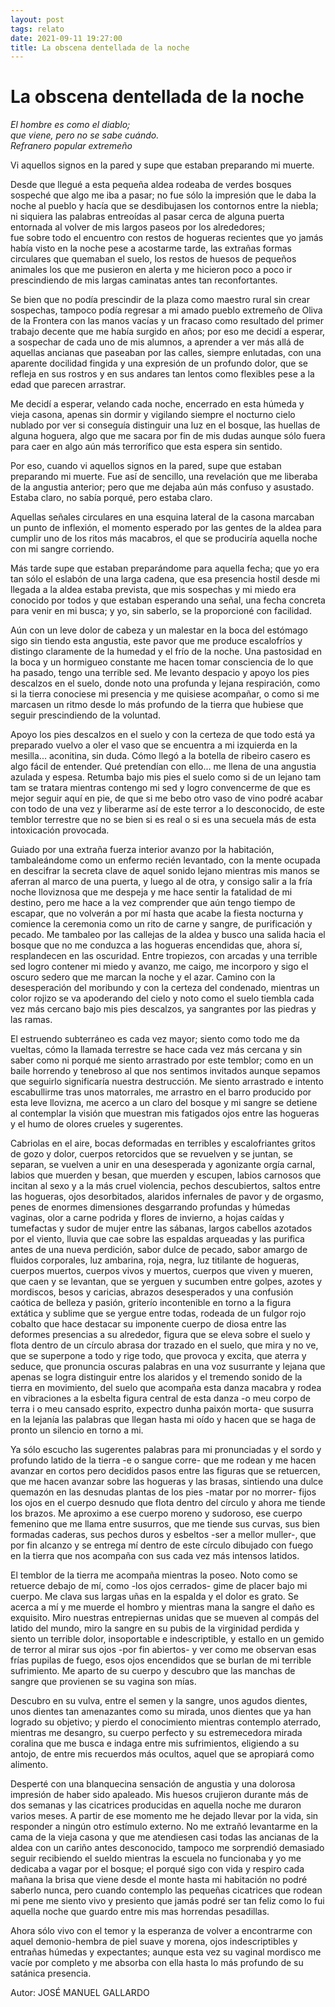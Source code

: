 ```yaml
---
layout: post
tags: relato
date: 2021-09-11 19:27:00
title: La obscena dentellada de la noche
---
```


# La obscena dentellada de la noche

*El hombre es como el diablo;*  
*que viene, pero no se sabe cuándo.*  
*Refranero popular extremeño*

Vi aquellos signos en la pared y supe que estaban preparando mi muerte.

Desde que llegué a esta pequeña aldea rodeaba de verdes bosques
sospeché que algo me iba a pasar; no fue sólo la impresión que le daba la noche al pueblo y hacía que se desdibujasen los contornos entre la niebla; ni siquiera las palabras entreoídas al pasar cerca de alguna puerta entornada al volver de mis largos paseos por los alrededores;  
fue sobre todo el encuentro con restos de hogueras recientes que yo jamás había visto en la noche pese a acostarme tarde, las extrañas formas circulares que quemaban el suelo, los restos de huesos de pequeños animales los que me pusieron en alerta y me hicieron poco a poco ir prescindiendo de mis largas caminatas antes tan reconfortantes.

Se bien que no podía prescindir de la plaza como maestro rural sin crear sospechas, tampoco podía regresar a mi amado pueblo extremeño de Oliva de la Frontera con las manos vacías y un fracaso como resultado del primer trabajo decente que me había surgido en años; por eso me decidí a esperar, a sospechar de cada uno de mis alumnos, a aprender a ver más allá de aquellas ancianas que paseaban por las calles, siempre enlutadas, con una aparente docilidad fingida y una expresión de un profundo dolor, que se refleja en sus rostros y en sus andares tan lentos como flexibles pese a la edad que parecen arrastrar.

Me decidí a esperar, velando cada noche, encerrado en esta húmeda y vieja casona, apenas sin dormir y vigilando siempre el nocturno cielo nublado por ver si conseguía distinguir una luz en el bosque, las huellas de alguna hoguera, algo que me sacara por fin de mis dudas aunque sólo fuera para caer en algo aún más terrorífico que esta espera sin sentido.

Por eso, cuando vi aquellos signos en la pared, supe que estaban
preparando mi muerte. Fue así de sencillo, una revelación que me
liberaba de la angustia anterior; pero que me dejaba aún más confuso y asustado. Estaba claro, no sabía porqué, pero estaba claro.

Aquellas señales circulares en una esquina lateral de la casona marcaban un punto de inflexión, el momento esperado por las gentes de la aldea para cumplir uno de los ritos más macabros, el que se produciría aquella noche con mi sangre corriendo.

Más tarde supe que estaban preparándome para aquella fecha; que yo era tan sólo el eslabón de una larga cadena, que esa  presencia hostil desde mi llegada a la aldea estaba prevista, que mis sospechas y mi miedo era conocido por todos y que estaban esperando una señal, una fecha concreta para venir en mi busca; y yo, sin saberlo, se la proporcioné con facilidad.

Aún con un leve dolor de cabeza y un malestar en la boca del estómago sigo sin tiendo esta angustia, este pavor que me produce escalofríos y distingo claramente de la humedad y el frío de la noche. Una pastosidad en la boca y un hormigueo constante me hacen tomar consciencia de lo que ha pasado, tengo una terrible sed. Me levanto despacio y apoyo los pies descalzos en el suelo, donde noto una profunda y lejana respiración, como si la tierra conociese mi presencia y me quisiese acompañar, o como si me marcasen un ritmo desde lo más profundo de la
tierra que hubiese que seguir prescindiendo de la voluntad.

Apoyo los pies descalzos en el suelo y con la certeza de que todo está ya preparado vuelvo a oler el vaso que se encuentra a mi izquierda en la mesilla... aconitina, sin duda. Cómo llegó a la botella de ribeiro casero es algo fácil de entender. Qué pretendían con ello... me llena de una angustia azulada y espesa. Retumba bajo mis pies el suelo como si de un lejano tam tam se tratara mientras contengo mi sed y logro convencerme de que es mejor seguir aquí en pie, de que si me bebo otro vaso de vino podré acabar con todo de una vez y liberarme así de este
terror a lo desconocido, de este temblor terrestre que no se bien si es real o si es una secuela más de esta intoxicación provocada.

Guiado por una extraña fuerza interior avanzo por la habitación,
tambaleándome como un enfermo recién levantado, con la mente ocupada en descifrar la secreta clave de aquel sonido lejano mientras mis manos se aferran al marco de una puerta, y luego al de otra, y consigo salir a la fría noche lloviznosa que me despeja y me hace sentir la fatalidad de mi destino, pero me hace a la vez comprender que aún tengo tiempo de escapar, que no volverán a por mí hasta que acabe la fiesta nocturna y comience la ceremonia como un rito de carne y sangre, de purificación
y pecado. Me tambaleo por las callejas de la aldea y busco una salida hacia el bosque que no me conduzca a las hogueras encendidas que, ahora sí, resplandecen en las oscuridad. Entre tropiezos, con arcadas y una terrible sed logro contener mi miedo y avanzo, me caigo, me incorporo y sigo el oscuro sedero que me marcan la noche y el azar. Camino con la desesperación del moribundo y con la certeza del condenado, mientras
un color rojizo se va apoderando del cielo y noto como el suelo tiembla cada vez más cercano bajo mis pies descalzos, ya sangrantes por las piedras y las ramas.

El estruendo subterráneo es cada vez mayor; siento como todo me da vueltas, cómo la llamada terrestre se hace cada vez más cercana y sin saber como ni porqué me siento arrastrado por este temblor; como en un baile horrendo y tenebroso al que nos sentimos invitados aunque sepamos que seguirlo significaría nuestra destrucción. Me siento arrastrado e intento escabullirme tras unos matorrales, me arrastro en el barro producido por esta leve llovizna, me acerco a un claro del bosque y mi sangre se detiene al contemplar la visión que muestran mis fatigados ojos entre las hogueras y el humo de olores crueles y sugerentes.

Cabriolas en el aire, bocas deformadas en terribles y escalofriantes gritos de gozo y dolor, cuerpos retorcidos que se revuelven y se juntan, se separan, se vuelven a unir en una desesperada y agonizante orgía carnal, labios que muerden y besan, que muerden y escupen, labios carnosos que incitan al sexo y a la más cruel violencia, pechos descubiertos, saltos entre las hogueras, ojos desorbitados, alaridos infernales de pavor y de orgasmo, penes de enormes dimensiones desgarrando profundas y húmedas vaginas, olor a carne podrida y flores
de invierno, a hojas caídas y tumefactas y sudor de mujer entre las sábanas, largos cabellos azotados por el viento, lluvia que cae sobre las espaldas arqueadas y las purifica antes de una nueva perdición, sabor dulce de pecado, sabor amargo de fluidos corporales, luz ambarina, roja, negra, luz titilante de hogueras, cuerpos muertos, cuerpos vivos y muertos, cuerpos que viven y mueren, que caen y se levantan, que se yerguen y sucumben entre golpes, azotes y mordiscos, besos y caricias, abrazos desesperados y una confusión caótica de belleza y pasión, griterío incontenible en torno a la figura extática y
sublime que se yergue entre todas, rodeada de un fulgor rojo cobalto que hace destacar su imponente cuerpo de diosa entre las deformes presencias a su alrededor, figura que se eleva sobre el suelo y flota dentro de un círculo abrasa dor trazado en el suelo, que mira y no ve, que se superpone a todo y rige todo, que provoca y excita, que aterra y seduce, que pronuncia oscuras palabras en una voz susurrante y lejana que apenas se logra distinguir entre los alaridos y el tremendo sonido de la tierra en movimiento, del suelo que acompaña esta danza macabra y rodea en vibraciones a la esbelta figura central de esta danza -o meu
corpo de terra i o meu cansado esprito, expectro dunha paixón morta- que susurra en la lejanía las palabras que llegan hasta mi oído y hacen que se haga de pronto un silencio en torno a mi.

Ya sólo escucho las sugerentes palabras para mi pronunciadas y el sordo y profundo latido de la tierra -e o sangue corre- que me rodean y me hacen avanzar en cortos pero decididos pasos entre las figuras que se retuercen, que me hacen avanzar sobre las hogueras y las brasas, sintiendo una dulce quemazón en las desnudas plantas de los pies -matar por no morrer- fijos los ojos en el cuerpo desnudo que flota dentro del círculo y
ahora me tiende los brazos. Me aproximo a ese cuerpo moreno y sudoroso, ese cuerpo femenino que me llama entre susurros, que me tiende sus curvas, sus bien formadas caderas, sus pechos duros y esbeltos -ser a mellor muller-, que por fin alcanzo y se entrega mí dentro de este círculo dibujado con fuego en la tierra que nos acompaña con sus cada vez más intensos latidos.

El temblor de la tierra me acompaña mientras la poseo. Noto como se retuerce debajo de mí, como -los ojos cerrados- gime de placer bajo mi cuerpo. Me clava sus largas uñas en la espalda y el dolor es grato. Se acerca a mí y me muerde el hombro y mientras mana la sangre el daño es exquisito. Miro nuestras entrepiernas unidas que se mueven al compás del latido del mundo, miro la sangre en su pubis de la virginidad perdida y siento un terrible dolor, insoportable e indescriptible, y
estallo en un gemido de terror al mirar sus ojos -por fin abiertos- y ver como me observan esas frías pupilas de fuego, esos ojos encendidos que se burlan de mi terrible sufrimiento. Me aparto de su cuerpo y descubro que las manchas de sangre que provienen se su vagina son mías.

Descubro en su vulva, entre el semen y la sangre, unos agudos dientes, unos dientes tan amenazantes como su mirada, unos dientes que ya han logrado su objetivo; y pierdo el conocimiento mientras contemplo aterrado, mientras me desangro, su cuerpo perfecto y su estremecedora mirada coralina que me busca e indaga entre mis sufrimientos, eligiendo a su antojo, de entre mis recuerdos más ocultos, aquel que se apropiará como alimento.

Desperté con una blanquecina sensación de angustia y una dolorosa impresión de haber sido apaleado. Mis huesos crujieron durante más de dos semanas y las cicatrices producidas en aquella noche me duraron varios meses. A partir de ese momento me he dejado llevar por la vida, sin responder a ningún otro estímulo externo. No me extrañó levantarme en la cama de la vieja casona y que me atendiesen casi todas las ancianas de la aldea con un cariño antes desconocido, tampoco me sorprendió demasiado seguir recibiendo el sueldo mientras la escuela no
funcionaba y yo me dedicaba a vagar por el bosque; el porqué sigo con vida y respiro cada mañana la brisa que viene desde el monte hasta mi habitación no podré saberlo nunca, pero cuando contemplo las pequeñas cicatrices que rodean mi pene me siento vivo y presiento que jamás podré ser tan feliz como lo fui aquella noche que guardo entre mis mas horrendas pesadillas.

Ahora sólo vivo con el temor y la esperanza de volver a encontrarme con aquel demonio-hembra de piel suave y morena,
ojos indescriptibles y entrañas húmedas y expectantes; aunque esta vez su vaginal mordisco me vacíe por completo y me absorba con ella hasta lo más profundo de su satánica presencia.

Autor: JOSÉ MANUEL GALLARDO
